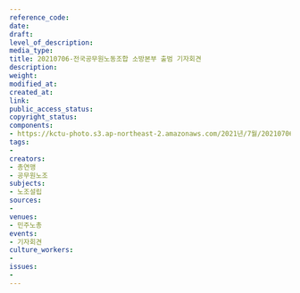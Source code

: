 ```yaml
---
reference_code: 
date: 
draft: 
level_of_description: 
media_type: 
title: 20210706-전국공무원노동조합 소방본부 출범 기자회견
description: 
weight: 
modified_at: 
created_at: 
link: 
public_access_status: 
copyright_status: 
components:
- https://kctu-photo.s3.ap-northeast-2.amazonaws.com/2021년/7월/20210706-전국공무원노동조합+소방본부+출범+기자회견/_1D20380.jpg
tags:
- 
creators:
- 총연맹
- 공무원노조
subjects:
- 노조설립
sources:
- 
venues:
- 민주노총
events:
- 기자회견
culture_workers:
- 
issues:
- 
---
```


